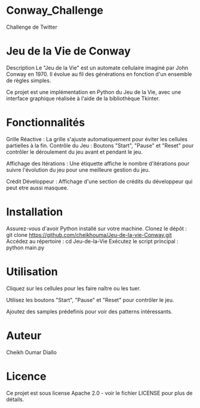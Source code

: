 # Conway_Challenge
 Challenge de Twitter



# Jeu de la Vie de Conway

Description
Le "Jeu de la Vie" est un automate cellulaire imaginé par John Conway en 1970.
Il évolue au fil des générations en fonction d'un ensemble de règles simples.

Ce projet est une implémentation en Python du Jeu de la Vie, avec une interface graphique réalisée à l'aide de la bibliothèque Tkinter.


# Fonctionnalités

Grille Réactive : La grille s'ajuste automatiquement pour éviter les cellules partielles à la fin.
Contrôle du Jeu : Boutons "Start", "Pause" et "Reset" pour contrôler le déroulement du jeu avant et pendant le jeu.

Affichage des Itérations : Une étiquette affiche le nombre d'itérations pour suivre l'évolution du jeu pour une meilleure gestion du jeu.

Crédit Développeur : Affichage d'une section de crédits du développeur qui peut etre aussi masquee.


# Installation

Assurez-vous d'avoir Python installé sur votre machine.
Clonez le dépôt : git clone https://github.com/cheikhouma/Jeu-de-la-vie-Conway.git
Accédez au répertoire : cd Jeu-de-la-Vie
Exécutez le script principal : python main.py
# Utilisation
Cliquez sur les cellules pour les faire naître ou les tuer.

Utilisez les boutons "Start", "Pause" et "Reset" pour contrôler le jeu.

Ajoutez des samples prédefinis pour voir des patterns intéressants.
# Auteur
Cheikh Oumar Diallo
# Licence
Ce projet est sous license Apache 2.0 - voir le fichier LICENSE pour plus de détails.

